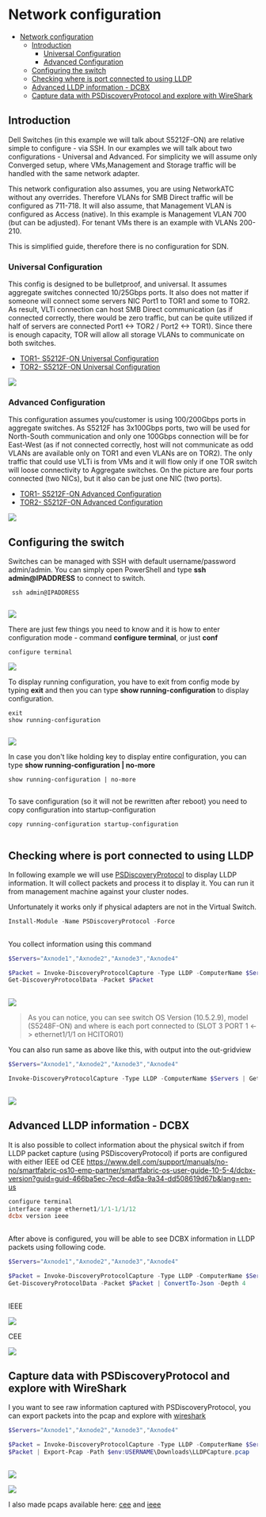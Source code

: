 # Network configuration

<!-- TOC -->

- [Network configuration](#network-configuration)
    - [Introduction](#introduction)
        - [Universal Configuration](#universal-configuration)
        - [Advanced Configuration](#advanced-configuration)
    - [Configuring the switch](#configuring-the-switch)
    - [Checking where is port connected to using LLDP](#checking-where-is-port-connected-to-using-lldp)
    - [Advanced LLDP information - DCBX](#advanced-lldp-information---dcbx)
    - [Capture data with PSDiscoveryProtocol and explore with WireShark](#capture-data-with-psdiscoveryprotocol-and-explore-with-wireshark)

<!-- /TOC -->

## Introduction

Dell Switches (in this example we will talk about S5212F-ON) are relative simple to configure - via SSH. In our examples we will talk about two configurations - Universal and Advanced. For simplicity we will assume only Converged setup, where VMs,Management and Storage traffic will be handled with the same network adapter.

This network configuration also assumes, you are using NetworkATC without any overrides. Therefore VLANs for SMB Direct traffic will be configured as 711-718. It will also assume, that Management VLAN is configured as Access (native). In this example is Management VLAN 700 (but can be adjusted). For tenant VMs there is an example with VLANs 200-210.

This is simplified guide, therefore there is no configuration for SDN.

### Universal Configuration

This config is designed to be bulletproof, and universal. It assumes aggregate switches connected 10/25Gbps ports. It also does not matter if someone will connect some servers NIC Port1 to TOR1 and some to TOR2. As result, VLTi connection can host SMB Direct communication (as if connected correctly, there would be zero traffic, but can be quite utilized if half of servers are connected Port1 <-> TOR2 / Port2 <-> TOR1). Since there is enough capacity, TOR will allow all storage VLANs to communicate on both switches.

* [TOR1- S5212F-ON Universal Configuration](./media/S5212F-ON-TOR2-Universal.cfg)
* [TOR2- S5212F-ON Universal Configuration](./media/S5212F-ON-TOR2-Universal.cfg)

![](./media/networkschema01.png)

### Advanced Configuration

This configuration assumes you/customer is using 100/200Gbps ports in aggregate switches. As S5212F has 3x100Gbps ports, two will be used for North-South communication and only one 100Gbps connection will be for East-West (as if not connected correctly, host will not communicate as odd VLANs are available only on TOR1 and even VLANs are on TOR2). The only traffic that could use VLTi is from VMs and it will flow only if one TOR switch will loose connectivity to Aggregate switches. On the picture are four ports connected (two NICs), but it also can be just one NIC (two ports).

* [TOR1- S5212F-ON Advanced Configuration](./media/S5212F-ON-TOR2-Advanced.cfg)
* [TOR2- S5212F-ON Advanced Configuration](./media/S5212F-ON-TOR2-Advanced.cfg)


![](./media/networkschema02.png)

## Configuring the switch

Switches can be managed with SSH with default username/password admin/admin. You can simply open PowerShell and type **ssh admin@IPADDRESS** to connect to switch.

```config
 ssh admin@IPADDRESS
 
```

![](./media/powershell01.png)

There are just few things you need to know and it is how to enter configuration mode - command **configure terminal**, or just **conf**

```config
configure terminal

```
 
![](./media/powershell02.png)

To display running configuration, you have to exit from config mode by typing **exit** and then you can type **show running-configuration** to display configuration.

```config
exit
show running-configuration
 
```

![](./media/powershell03.png)

In case you don't like holding key to display entire configuration, you can type  **show running-configuration | no-more**

```config
show running-configuration | no-more
 
```

To save configuration (so it will not be rewritten after reboot) you need to copy configuration into startup-configuration

```config
copy running-configuration startup-configuration
 
```

## Checking where is port connected to using LLDP

In following example we will use [PSDiscoveryProtocol](https://github.com/lahell/PSDiscoveryProtocol) to display LLDP information. It will collect packets and process it to display it. You can run it from management machine against your cluster nodes. 

Unfortunately it works only if physical adapters are not in the Virtual Switch.

```PowerShell
Install-Module -Name PSDiscoveryProtocol -Force
 
```

You collect information using this command

```Powershell
$Servers="Axnode1","Axnode2","Axnode3","Axnode4"

$Packet = Invoke-DiscoveryProtocolCapture -Type LLDP -ComputerName $Servers
Get-DiscoveryProtocolData -Packet $Packet
 
```

![](./media/powershell04.png)

> As you can notice, you can see switch OS Version (10.5.2.9), model (S5248F-ON) and where is each port connected to (SLOT 3 PORT 1 <-> ethernet1/1/1 on HCITOR01)

You can also run same as above like this, with output into the out-gridview

```PowerShell
$Servers="Axnode1","Axnode2","Axnode3","Axnode4"

Invoke-DiscoveryProtocolCapture -Type LLDP -ComputerName $Servers | Get-DiscoveryProtocolData | Out-GridView
 
```

![](./media/powershell05.png)

## Advanced LLDP information - DCBX

It is also possible to collect information about the physical switch if from LLDP packet capture (using PSDiscoveryProtocol) if ports are configured with either IEEE od CEE https://www.dell.com/support/manuals/no-no/smartfabric-os10-emp-partner/smartfabric-os-user-guide-10-5-4/dcbx-version?guid=guid-466ba5ec-7ecd-4d5a-9a34-dd508619d67b&lang=en-us

```PowerShell
configure terminal
interface range ethernet1/1/1-1/1/12
dcbx version ieee
 
```

After above is configured, you will be able to see DCBX information in LLDP packets using following code.

```PowerShell
$Servers="Axnode1","Axnode2","Axnode3","Axnode4"

$Packet = Invoke-DiscoveryProtocolCapture -Type LLDP -ComputerName $Servers
Get-DiscoveryProtocolData -Packet $Packet | ConvertTo-Json -Depth 4
 
```

IEEE

![](./media/powershell06.png)

CEE

![](./media/powershell07.png)

## Capture data with PSDiscoveryProtocol and explore with WireShark

I you want to see raw information captured with PSDiscoveryProtocol, you can export packets into the pcap and explore with [wireshark](https://www.wireshark.org/)

```Powershell
$Servers="Axnode1","Axnode2","Axnode3","Axnode4"

$Packet = Invoke-DiscoveryProtocolCapture -Type LLDP -ComputerName $Servers
$Packet | Export-Pcap -Path $env:USERNAME\Downloads\LLDPCapture.pcap
 
```

![](./media/wireshark_ieee.png)

![](./media/wireshark_cee.png)

I also made pcaps available here: [cee](./media/cee.pcap) and [ieee](./media/ieee.pcap)